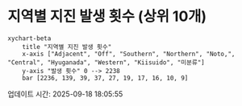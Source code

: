 # 지역별 지진 발생 횟수 (상위 10개)

```mermaid
xychart-beta
    title "지역별 지진 발생 횟수"
    x-axis ["Adjacent", "Off", "Southern", "Northern", "Noto,", "Central", "Hyuganada", "Western", "Kiisuido", "미분류"]
    y-axis "발생 횟수" 0 --> 2238
    bar [2236, 139, 39, 37, 27, 19, 17, 16, 10, 9]
```

업데이트 시간: 2025-09-18 18:05:55
